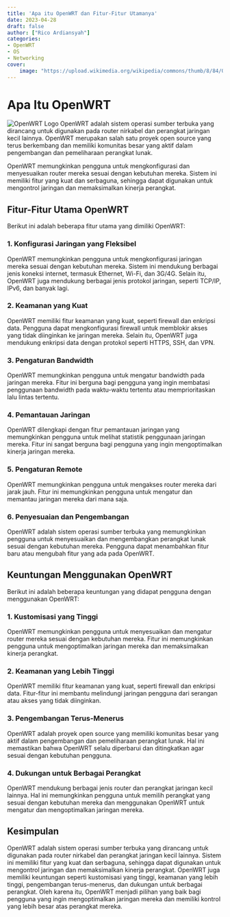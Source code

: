 ```yaml
---
title: 'Apa itu OpenWRT dan Fitur-Fitur Utamanya'
date: 2023-04-28
draft: false
author: ["Rico Ardiansyah"]
categories:
- OpenWRT
- OS
- Networking
cover:
    image: "https://upload.wikimedia.org/wikipedia/commons/thumb/8/84/OpenWrt_Logo.svg/640px-OpenWrt_Logo.svg.png"
---
```

# Apa Itu OpenWRT
![OpenWRT Logo](https://upload.wikimedia.org/wikipedia/commons/thumb/8/84/OpenWrt_Logo.svg/640px-OpenWrt_Logo.svg.png)
OpenWRT adalah sistem operasi sumber terbuka yang dirancang untuk digunakan pada router nirkabel dan perangkat jaringan kecil lainnya. OpenWRT merupakan salah satu proyek open source yang terus berkembang dan memiliki komunitas besar yang aktif dalam pengembangan dan pemeliharaan perangkat lunak.

OpenWRT memungkinkan pengguna untuk mengkonfigurasi dan menyesuaikan router mereka sesuai dengan kebutuhan mereka. Sistem ini memiliki fitur yang kuat dan serbaguna, sehingga dapat digunakan untuk mengontrol jaringan dan memaksimalkan kinerja perangkat.

## Fitur-Fitur Utama OpenWRT

Berikut ini adalah beberapa fitur utama yang dimiliki OpenWRT:

### 1. Konfigurasi Jaringan yang Fleksibel

OpenWRT memungkinkan pengguna untuk mengkonfigurasi jaringan mereka sesuai dengan kebutuhan mereka. Sistem ini mendukung berbagai jenis koneksi internet, termasuk Ethernet, Wi-Fi, dan 3G/4G. Selain itu, OpenWRT juga mendukung berbagai jenis protokol jaringan, seperti TCP/IP, IPv6, dan banyak lagi.

### 2. Keamanan yang Kuat

OpenWRT memiliki fitur keamanan yang kuat, seperti firewall dan enkripsi data. Pengguna dapat mengkonfigurasi firewall untuk memblokir akses yang tidak diinginkan ke jaringan mereka. Selain itu, OpenWRT juga mendukung enkripsi data dengan protokol seperti HTTPS, SSH, dan VPN.

### 3. Pengaturan Bandwidth

OpenWRT memungkinkan pengguna untuk mengatur bandwidth pada jaringan mereka. Fitur ini berguna bagi pengguna yang ingin membatasi penggunaan bandwidth pada waktu-waktu tertentu atau memprioritaskan lalu lintas tertentu.

### 4. Pemantauan Jaringan

OpenWRT dilengkapi dengan fitur pemantauan jaringan yang memungkinkan pengguna untuk melihat statistik penggunaan jaringan mereka. Fitur ini sangat berguna bagi pengguna yang ingin mengoptimalkan kinerja jaringan mereka.

### 5. Pengaturan Remote

OpenWRT memungkinkan pengguna untuk mengakses router mereka dari jarak jauh. Fitur ini memungkinkan pengguna untuk mengatur dan memantau jaringan mereka dari mana saja.

### 6. Penyesuaian dan Pengembangan

OpenWRT adalah sistem operasi sumber terbuka yang memungkinkan pengguna untuk menyesuaikan dan mengembangkan perangkat lunak sesuai dengan kebutuhan mereka. Pengguna dapat menambahkan fitur baru atau mengubah fitur yang ada pada OpenWRT.

## Keuntungan Menggunakan OpenWRT

Berikut ini adalah beberapa keuntungan yang didapat pengguna dengan menggunakan OpenWRT:

### 1. Kustomisasi yang Tinggi

OpenWRT memungkinkan pengguna untuk menyesuaikan dan mengatur router mereka sesuai dengan kebutuhan mereka. Fitur ini memungkinkan pengguna untuk mengoptimalkan jaringan mereka dan memaksimalkan kinerja perangkat.

### 2. Keamanan yang Lebih Tinggi

OpenWRT memiliki fitur keamanan yang kuat, seperti firewall dan enkripsi data. Fitur-fitur ini membantu melindungi jaringan pengguna dari serangan atau akses yang tidak diinginkan.

### 3. Pengembangan Terus-Menerus

OpenWRT adalah proyek open source yang memiliki komunitas besar yang aktif dalam pengembangan dan pemeliharaan perangkat lunak. Hal ini memastikan bahwa OpenWRT selalu diperbarui dan ditingkatkan agar sesuai dengan kebutuhan pengguna.

### 4. Dukungan untuk Berbagai Perangkat

OpenWRT mendukung berbagai jenis router dan perangkat jaringan kecil lainnya. Hal ini memungkinkan pengguna untuk memilih perangkat yang sesuai dengan kebutuhan mereka dan menggunakan OpenWRT untuk mengatur dan mengoptimalkan jaringan mereka.

## Kesimpulan

OpenWRT adalah sistem operasi sumber terbuka yang dirancang untuk digunakan pada router nirkabel dan perangkat jaringan kecil lainnya. Sistem ini memiliki fitur yang kuat dan serbaguna, sehingga dapat digunakan untuk mengontrol jaringan dan memaksimalkan kinerja perangkat. OpenWRT juga memiliki keuntungan seperti kustomisasi yang tinggi, keamanan yang lebih tinggi, pengembangan terus-menerus, dan dukungan untuk berbagai perangkat. Oleh karena itu, OpenWRT menjadi pilihan yang baik bagi pengguna yang ingin mengoptimalkan jaringan mereka dan memiliki kontrol yang lebih besar atas perangkat mereka.
